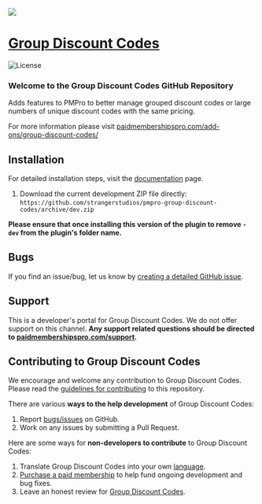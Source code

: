 ![](pmpro-sample-banner.png)

# [Group Discount Codes](https://www.paidmembershipspro.com/add-ons/group-discount-codes/) #
[comment]: # (Generate badges from shields.io, only works for .org plugins to get other stats etc. We'd have to create our own endpoints for Premium plugins)

![License](https://img.shields.io/badge/license-GPL--3.0%2B-red.svg?style=flat-square)

### Welcome to the Group Discount Codes GitHub Repository
Adds features to PMPro to better manage grouped discount codes or large numbers of unique discount codes with the same pricing.

For more information please visit [paidmembershipspro.com/add-ons/group-discount-codes/](https://www.paidmembershipspro.com/add-ons/group-discount-codes/)

## Installation ##
For detailed installation steps, visit the [documentation](https://www.paidmembershipspro.com/add-ons/group-discount-codes/) page.

1. Download the current development ZIP file directly: `https://github.com/strangerstudios/pmpro-group-discount-codes/archive/dev.zip`

**Please ensure that once installing this version of the plugin to remove `-dev` from the plugin's folder name.**

## Bugs ##
If you find an issue/bug, let us know by [creating a detailed GitHub issue](https://github.com/strangerstudios/pmpro-group-discount-codes/issues/new).

## Support ##
This is a developer's portal for Group Discount Codes. We do not offer support on this channel. **Any support related questions should be directed to [paidmembershipspro.com/support](https://www.paidmembershipspro.com/support/).**

## Contributing to Group Discount Codes ##
We encourage and welcome any contribution to Group Discount Codes. Please read the [guidelines for contributing](https://github.com/strangerstudios/pmpro-group-discount-codes/blob/dev/.github/CONTRIBUTING.md) to this repository.

There are various **ways to the help development** of Group Discount Codes:

1. Report [bugs/issues](https://github.com/strangerstudios/pmpro-group-discount-codes/issues/new) on GitHub.
2. Work on any issues by submitting a Pull Request.

Here are some ways for **non-developers to contribute** to Group Discount Codes:

1. Translate Group Discount Codes into your own [language](https://www.paidmembershipspro.com/paid-memberships-pro-in-your-language/).
2. [Purchase a paid membership](https://paidmembershipspro.com/pricing) to help fund ongoing development and bug fixes.
3. Leave an honest review for [Group Discount Codes](https://www.paidmembershipspro.com/submit-testimonial/).